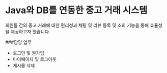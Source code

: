 # Java와 DB를 연동한 중고 거래 시스템

회원들 간의 중고 거래에 대한 편리성과 채팅 및 리뷰 등록 및 조회 기능을 통해
효율성을 제공하고자 했습니다.

###담당 업무
- 로그인 및 원가입
- 마이페이지 및 로그아웃
- 게시물 삭제
